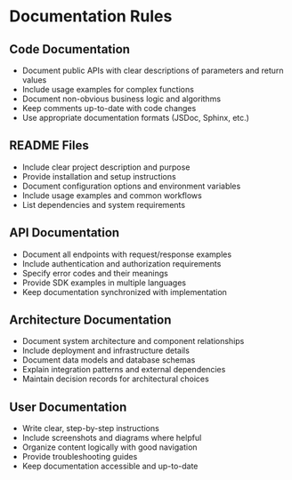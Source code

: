 # Documentation Rules

## Code Documentation
- Document public APIs with clear descriptions of parameters and return values
- Include usage examples for complex functions
- Document non-obvious business logic and algorithms
- Keep comments up-to-date with code changes
- Use appropriate documentation formats (JSDoc, Sphinx, etc.)

## README Files
- Include clear project description and purpose
- Provide installation and setup instructions
- Document configuration options and environment variables
- Include usage examples and common workflows
- List dependencies and system requirements

## API Documentation
- Document all endpoints with request/response examples
- Include authentication and authorization requirements
- Specify error codes and their meanings
- Provide SDK examples in multiple languages
- Keep documentation synchronized with implementation

## Architecture Documentation
- Document system architecture and component relationships
- Include deployment and infrastructure details
- Document data models and database schemas
- Explain integration patterns and external dependencies
- Maintain decision records for architectural choices

## User Documentation
- Write clear, step-by-step instructions
- Include screenshots and diagrams where helpful
- Organize content logically with good navigation
- Provide troubleshooting guides
- Keep documentation accessible and up-to-date